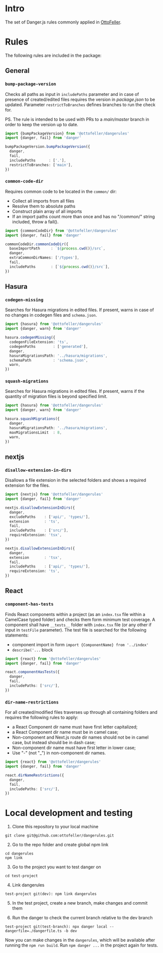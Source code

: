 # Intro
The set of Danger.js rules commonly applied in [OttoFeller](https://ottofeller.com).

# Rules
The following rules are included in the package:

## General
### `bump-package-version`
Checks all paths as input in `includePaths` parameter and in case of presence of created/edited files requires the version in *package.json* to be updated. Parameter `restrictToBranches` defines branches to run the check for.

PS. The rule is intended to be used with PRs to a *main/master* branch in order to keep the version up to date.

```typescript
import {bumpPackageVersion} from '@ottofeller/dangerules'
import {danger, fail} from 'danger'

bumpPackageVersion.bumpPackageVersion({
  danger,
  fail,
  includePaths      : ['.'],
  restrictToBranches: ['main'],
})
```

### `common-code-dir`
Requires common code to be located in the `common/` dir:
- Collect all imports from all files
- Resolve them to absolute paths
- Construct plain array of all imports
- If an import paths count more than once and has no "/common/" string included, throw a fail().

```typescript
import {commonCodeDir} from '@ottofeller/dangerules'
import {danger, fail} from 'danger'

commonCodeDir.commonCodeDir({
  baseImportPath     : `${process.cwd()}/src`,
  danger,
  extraCommonDirNames: ['/types'],
  fail,
  includePaths       : [`${process.cwd()}/src`],
})
```

## Hasura
### `codegen-missing`
Searches for Hasura migrations in edited files. If present, warns in case of no changes in codegen files and `schema.json`.

```typescript
import {hasura} from '@ottofeller/dangerules'
import {danger, warn} from 'danger'

hasura.codegenMissing({
  codegenFileExtension: 'ts',
  codegenPaths        : ['generated'],
  danger,
  hasuraMigrationsPath: '../hasura/migrations',
  schemaPath          : 'schema.json',
  warn,
})
```

### `squash-migrations`
Searches for Hasura migrations in edited files. If present, warns if the quantity of migration files is beyond specified limit.

```typescript
import {hasura} from '@ottofeller/dangerules'
import {danger, warn} from 'danger'

hasura.squashMigrations({
  danger,
  hasuraMigrationsPath: '../hasura/migrations',
  maxMigrationsLimit  : 8,
  warn,
})
```

## nextjs
### `disallow-extension-in-dirs`
Disallows a file extension in the selected folders and shows a required extension for the files.

```typescript
import {nextjs} from '@ottofeller/dangerules'
import {danger, fail} from 'danger'

nextjs.disallowExtensionInDirs({
  danger,
  excludePaths    : ['api/', 'types/'],
  extension       : 'ts',
  fail,
  includePaths    : ['src/'],
  requireExtension: 'tsx',
})

nextjs.disallowExtensionInDirs({
  danger,
  extension       : 'tsx',
  fail,
  includePaths    : ['api/', 'types/'],
  requireExtension: 'ts',
})
```

## React
### `component-has-tests`
Finds React components within a project (as an `index.tsx` file within a CamelCase typed folder) and checks them form minimum test coverage. A component shall have `__tests__` folder with `index.tsx` file (or any other if input in `testFile` parameter). The test file is searched for the following statements:
- component import in form `import {ComponentName} from '../index'`
- `describe('...` block

```typescript
import {react} from '@ottofeller/dangerules'
import {danger, fail} from 'danger'

react.componentHasTests({
  danger,
  fail,
  includePaths: ['src/'],
})
```

### `dir-name-restrictions`
For all created/modified files traverses up through all containing folders and requires the following rules to apply:
- a React Component dir name must have first letter capitalized;
- a React Component dir name must be in camel case;
- Non-component and Next.js route dir names should not be in camel case, 
but instead should be in dash case;
- Non-component dir name must have first letter in lower case;
- Use "-" (not "_") in non-component dir names.

```typescript
import {react} from '@ottofeller/dangerules'
import {danger, fail} from 'danger'

react.dirNameRestrictions({
  danger,
  fail,
  includePaths: ['src/'],
})
```

# Local development and testing

1. Clone this repository to your local machine
```
git clone git@github.com:ottofeller/dangerules.git
```

2. Go to the repo folder and create global npm link
```
cd dangerules
npm link
```

3. Go to the project you want to test danger on
```
cd test-project
```

4. Link dangerules
```
test-project git(dev): npm link dangerules
```

5. In the test project, create a new branch, make changes and commit them

6. Run the danger to check the current branch relative to the dev branch
```
test-project git(test-branch): npx danger local --dangerfile=./dangerfile.ts -b dev
```

Now you can make changes in the `dangerules`, which will be available after running the `npm run build`. Run `npm danger ...` in the project again for tests.
